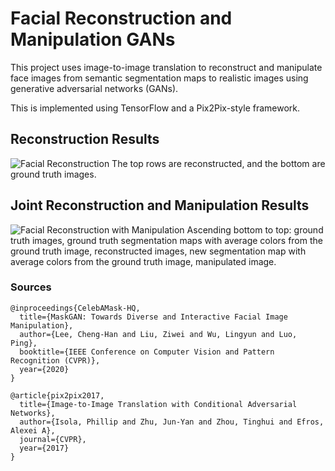 # Facial Reconstruction and Manipulation GANs
This project uses image-to-image translation to reconstruct and manipulate
face images from semantic segmentation maps to realistic images
using generative adversarial networks (GANs).

This is implemented using TensorFlow and a Pix2Pix-style framework.

## Reconstruction Results
![Facial Reconstruction](https://github.com/melybowden/CSE891-Biometrics/reconstruction.png)
The top rows are reconstructed, and the bottom are ground truth images.
## Joint Reconstruction and Manipulation Results
![Facial Reconstruction with Manipulation](https://github.com/melybowden/CSE891-Biometrics/reconstruction_and_manipulation.png)
Ascending bottom to top: ground truth images, ground truth segmentation maps with average colors from the ground truth image, reconstructed images, new segmentation map with average colors from the ground truth image, manipulated image.

### Sources
    @inproceedings{CelebAMask-HQ,
      title={MaskGAN: Towards Diverse and Interactive Facial Image Manipulation},
      author={Lee, Cheng-Han and Liu, Ziwei and Wu, Lingyun and Luo, Ping},
      booktitle={IEEE Conference on Computer Vision and Pattern Recognition (CVPR)},
      year={2020}
    }

    @article{pix2pix2017,
      title={Image-to-Image Translation with Conditional Adversarial Networks},
      author={Isola, Phillip and Zhu, Jun-Yan and Zhou, Tinghui and Efros, Alexei A},
      journal={CVPR},
      year={2017}
    }
